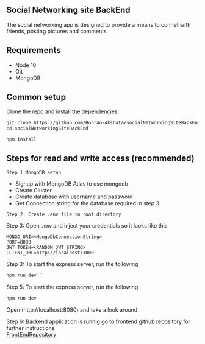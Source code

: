 ## Social Networking site BackEnd

The social networking app is designed to provide a means to connet with friends, posting pictures and comments 

## Requirements

* Node 10
* Git
* MongoDB

## Common setup

Clone the repo and install the dependencies.

```bash
git clone https://github.com/Honrao-Akshata/socialNetworkingSiteBackEnd
cd socialNetworkingSiteBackEnd
```

```bash
npm install
```

## Steps for read and write access (recommended)
```
Step 1:MongoDB setup
```
- Signup with MongoDB Atlas to use mongodb 
- Create Cluster
- Create database with username and password
- Get Connection string for the database required in step 3

```
Step 2: Create .env file in root directory

```

Step 3: Open `.env` and inject your credentials so it looks like this

```
MONGO_URI=<MongoDbConnectionString>
PORT=8080
JWT_TOKEN=<RANDOM_JWT_STRING>
CLIENT_URL=http://localhost:3000
```

Step 3: To start the express server, run the following
```bash
npm run dev```

```
Step 5: To start the express server, run the following

```bash
npm run dev
```
Open (http://localhost:8080) and take a look around.

Step 6: Backend application is runnig go to frontend github repository for further instructions <br>
[FrontEndRepository](https://github.com/Honrao-Akshata/socialNetworkingSiteFrontEnd)






